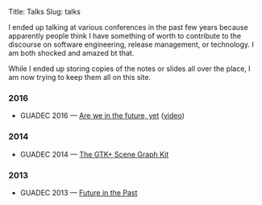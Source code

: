 Title: Talks
Slug: talks

I ended up talking at various conferences in the past few years because
apparently people think I have something of worth to contribute to the
discourse on software engineering, release management, or technology. I am
both shocked and amazed bt that.

While I ended up storing copies of the notes or slides all over the place, I
am now trying to keep them all on this site.

### 2016

 * GUADEC 2016 — [Are we in the future, yet](http://ebassi.github.io/2016-guadec)
   ([video](https://www.youtube.com/watch?v=QzJHEpKdefA))

### 2014

 * GUADEC 2014 — [The GTK+ Scene Graph Kit]({filename}../talks/gsk-guadec-2014.md)

### 2013

 * GUADEC 2013 — [Future in the Past]({filename}../talks/clutter-guadec-2013.md)
